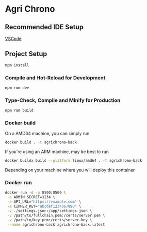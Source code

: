 # Agri Chrono

## Recommended IDE Setup

[VSCode](https://code.visualstudio.com/)

## Project Setup

```sh
npm install
```

### Compile and Hot-Reload for Development

```sh
npm run dev
```

### Type-Check, Compile and Minify for Production

```sh
npm run build
```

### Docker build

On a AMD64 machine, you can simply run

```sh
docker build . -t agrichrono-back
```

If you're using an ARM machine, may be best to run

```sh
docker buildx build --platform linux/amd64 . -t agrichrono-back
```

Depending on your machine where you will deploy this container

### Docker run

```sh
docker run -d -p 8500:8500 \
 -e ADMIN_SECRET=1234 \
 -e API_URL="https://example.com" \
 -e CIPHER_KEY="abcdef1234567890" \
 -v ./settings.json:/app/settings.json \
 -v /path/to/fullchain.pem:/certs/server.pem \
 -v /path/to/key.pem:/certs/server.key \
 --name agrichrono-back agrichrono-back:latest
```
